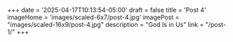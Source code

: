 +++
date = '2025-04-17T10:13:54-05:00'
draft = false
title = 'Post 4'
imageHome = 'images/scaled-6x7/post-4.jpg'
imagePost = "images/scaled-16x9/post-4.jpg"
description = "God Is in Us"
link = "/post-1/"
+++
